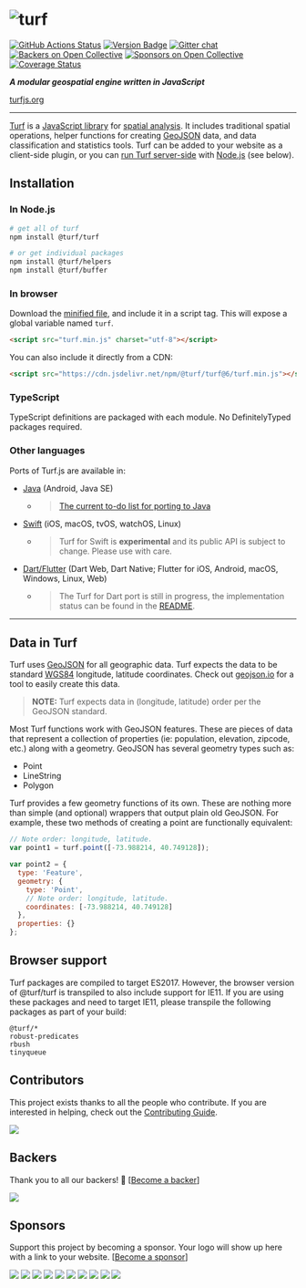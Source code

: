 ![turf](https://raw.githubusercontent.com/Turfjs/turf/9a1d5e8d99564d4080f1e2bf1517ed41d18012fa/logo.png)
======
[![GitHub Actions Status](https://github.com/Turfjs/turf/actions/workflows/turf.yml/badge.svg)](https://github.com/Turfjs/turf/actions/workflows/turf.yml/badge.svg)
[![Version Badge][npm-img]][npm-url]
[![Gitter chat][gitter-img]][gitter-url]
[![Backers on Open Collective][oc-backer-badge]](#backers)
[![Sponsors on Open Collective][oc-sponsor-badge]](#sponsors) [![Coverage Status](https://coveralls.io/repos/github/Turfjs/turf/badge.svg)](https://coveralls.io/github/Turfjs/turf)

[npm-img]: https://img.shields.io/npm/v/@turf/turf.svg
[npm-url]: https://www.npmjs.com/package/@turf/turf
[gitter-img]: https://badges.gitter.im/Turfjs/turf.svg
[gitter-url]: https://gitter.im/Turfjs/turf
[oc-backer-badge]: https://opencollective.com/turf/backers/badge.svg
[oc-sponsor-badge]: https://opencollective.com/turf/sponsors/badge.svg

***A modular geospatial engine written in JavaScript***

[turfjs.org](http://turfjs.org/)

- - -

[Turf](https://turfjs.org) is a [JavaScript library](https://en.wikipedia.org/wiki/JavaScript_library) for [spatial analysis](http://en.wikipedia.org/wiki/Spatial_analysis). It includes traditional spatial operations, helper functions for creating [GeoJSON](http://geojson.org) data, and data classification and statistics tools. Turf can be added to your website as a client-side plugin, or you can [run Turf server-side](https://www.npmjs.com/package/@turf/turf) with [Node.js](http://nodejs.org/) (see below).

## Installation

### In Node.js

```bash
# get all of turf
npm install @turf/turf

# or get individual packages
npm install @turf/helpers
npm install @turf/buffer
```

### In browser

Download the [minified file](https://npmcdn.com/@turf/turf/turf.min.js), and include it in a script tag. This will expose a global variable named `turf`.

```html
<script src="turf.min.js" charset="utf-8"></script>
```

You can also include it directly from a CDN:

```html
<script src="https://cdn.jsdelivr.net/npm/@turf/turf@6/turf.min.js"></script>
```

### TypeScript

TypeScript definitions are packaged with each module. No DefinitelyTyped packages required.

### Other languages

Ports of Turf.js are available in:

- [Java](https://github.com/mapbox/mapbox-java/tree/master/services-turf/src/main/java/com/mapbox/turf) (Android, Java SE)
  - > [The current to-do list for porting to Java](https://github.com/mapbox/mapbox-java/blob/master/docs/turf-port.md)
- [Swift](https://github.com/mapbox/turf-swift/) (iOS, macOS, tvOS, watchOS, Linux)
  - > Turf for Swift is **experimental** and its public API is subject to change. Please use with care.
- [Dart/Flutter](https://github.com/dartclub/turf_dart) (Dart Web, Dart Native; Flutter for iOS, Android, macOS, Windows, Linux, Web)
  - > The Turf for Dart port is still in progress, the implementation status can be found in the [README](https://github.com/dartclub/turf_dart#components).
- - -

## Data in Turf

Turf uses <a href='http://geojson.org/'>GeoJSON</a> for all geographic data. Turf expects the data to be standard <a href='http://en.wikipedia.org/wiki/World_Geodetic_System'>WGS84</a> longitude, latitude coordinates. Check out <a href='http://geojson.io/#id=gist:anonymous/844f013aae8354eb889c&map=12/38.8955/-77.0135'>geojson.io</a> for a tool to easily create this data.

> **NOTE:** Turf expects data in (longitude, latitude) order per the GeoJSON standard.

Most Turf functions work with GeoJSON features. These are pieces of data that represent a collection of properties (ie: population, elevation, zipcode, etc.) along with a geometry. GeoJSON has several geometry types such as:

* Point
* LineString
* Polygon

Turf provides a few geometry functions of its own. These are nothing more than simple (and optional) wrappers that output plain old GeoJSON. For example, these two methods of creating a point are functionally equivalent:

```js
// Note order: longitude, latitude.
var point1 = turf.point([-73.988214, 40.749128]);

var point2 = {
  type: 'Feature',
  geometry: {
    type: 'Point',
    // Note order: longitude, latitude.
    coordinates: [-73.988214, 40.749128]
  },
  properties: {}
};
```

## Browser support

Turf packages are compiled to target ES2017. However, the browser version of @turf/turf is transpiled to also include support for IE11. If you are using these packages and need to target IE11, please transpile the following packages as part of your build:

```
@turf/*
robust-predicates
rbush
tinyqueue
```

## Contributors

This project exists thanks to all the people who contribute. If you are interested in helping, check out the [Contributing Guide](CONTRIBUTING.md).

<a href="https://github.com/Turfjs/turf/graphs/contributors"><img src="https://opencollective.com/turf/contributors.svg?width=890&button=false" /></a>


## Backers

Thank you to all our backers! 🙏 [[Become a backer](https://opencollective.com/turf#backer)]

<a href="https://opencollective.com/turf#backers" target="_blank"><img src="https://opencollective.com/turf/backers.svg?width=890"></a>


## Sponsors

Support this project by becoming a sponsor. Your logo will show up here with a link to your website. [[Become a sponsor](https://opencollective.com/turf#sponsor)]

<a href="https://opencollective.com/turf/sponsor/0/website" target="_blank"><img src="https://opencollective.com/turf/sponsor/0/avatar.svg"></a>
<a href="https://opencollective.com/turf/sponsor/1/website" target="_blank"><img src="https://opencollective.com/turf/sponsor/1/avatar.svg"></a>
<a href="https://opencollective.com/turf/sponsor/2/website" target="_blank"><img src="https://opencollective.com/turf/sponsor/2/avatar.svg"></a>
<a href="https://opencollective.com/turf/sponsor/3/website" target="_blank"><img src="https://opencollective.com/turf/sponsor/3/avatar.svg"></a>
<a href="https://opencollective.com/turf/sponsor/4/website" target="_blank"><img src="https://opencollective.com/turf/sponsor/4/avatar.svg"></a>
<a href="https://opencollective.com/turf/sponsor/5/website" target="_blank"><img src="https://opencollective.com/turf/sponsor/5/avatar.svg"></a>
<a href="https://opencollective.com/turf/sponsor/6/website" target="_blank"><img src="https://opencollective.com/turf/sponsor/6/avatar.svg"></a>
<a href="https://opencollective.com/turf/sponsor/7/website" target="_blank"><img src="https://opencollective.com/turf/sponsor/7/avatar.svg"></a>
<a href="https://opencollective.com/turf/sponsor/8/website" target="_blank"><img src="https://opencollective.com/turf/sponsor/8/avatar.svg"></a>
<a href="https://opencollective.com/turf/sponsor/9/website" target="_blank"><img src="https://opencollective.com/turf/sponsor/9/avatar.svg"></a>

